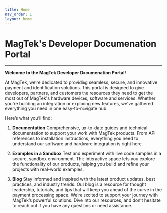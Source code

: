 ```yaml
---
title: Home
nav_order: 1
layout: home
---
```


# MagTek's Developer Documenation Portal 

----

**Welcome to the MagTek Developer Documenation Portal!**

At MagTek, we’re dedicated to providing seamless, secure, and innovative payment and identification solutions. This portal is designed to give developers, partners, and customers the resources they need to get the most out of MagTek's hardware devices, software and services. Whether you're building an integration or exploring new features, we’ve gathered everything you need in one easy-to-navigate hub.

Here’s what you’ll find:

1. **Documentation**
Comprehensive, up-to-date guides and technical documentation to support your work with MagTek products. From API references to installation instructions, everything you need to understand our software and hardware integration is right here.

2. **Examples in a Sandbox**
Test and experiment with live code samples in a secure, sandbox environment. This interactive space lets you explore the functionality of our products, helping you build and refine your projects with real-world examples.

3. **Blog**
Stay informed and inspired with the latest product updates, best practices, and industry trends. Our blog is a resource for thought leadership, tutorials, and tips that will keep you ahead of the curve in the payment processing space.
We’re excited to support your journey with MagTek’s powerful solutions. Dive into our resources, and don’t hesitate to reach out if you have any questions or need assistance.